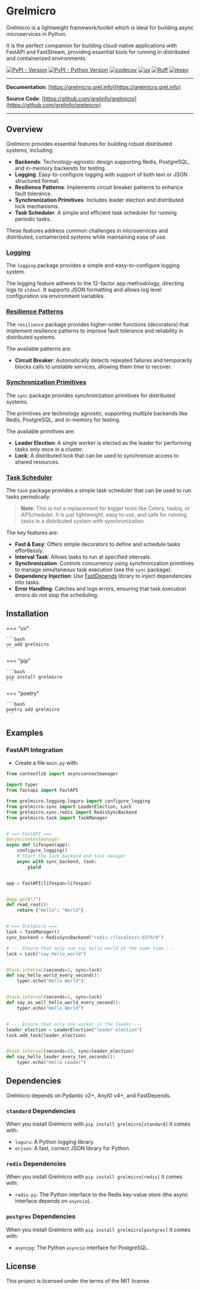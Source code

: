 # Grelmicro

Grelmicro is a lightweight framework/toolkit which is ideal for building async microservices in Python.

It is the perfect companion for building cloud-native applications with FastAPI and FastStream, providing essential tools for running in distributed and containerized environments.

[![PyPI - Version](https://img.shields.io/pypi/v/grelmicro)](https://pypi.org/project/grelmicro/)
[![PyPI - Python Version](https://img.shields.io/pypi/pyversions/grelmicro)](https://pypi.org/project/grelmicro/)
[![codecov](https://codecov.io/gh/grelinfo/grelmicro/graph/badge.svg?token=GDFY0AEFWR)](https://codecov.io/gh/grelinfo/grelmicro)
[![uv](https://img.shields.io/endpoint?url=https://raw.githubusercontent.com/astral-sh/uv/main/assets/badge/v0.json)](https://github.com/astral-sh/uv)
[![Ruff](https://img.shields.io/endpoint?url=https://raw.githubusercontent.com/astral-sh/ruff/main/assets/badge/v2.json)](https://github.com/astral-sh/ruff)
[![mypy](https://www.mypy-lang.org/static/mypy_badge.svg)](https://mypy-lang.org/)

______________________________________________________________________

**Documentation**: [https://grelmicro.grel.info](https://grelmicro.grel.info)

**Source Code**: [https://github.com/grelinfo/grelmicro](https://github.com/grelinfo/grelmicro)

______________________________________________________________________

## Overview

Grelmicro provides essential features for building robust distributed systems, including:

- **Backends**: Technology-agnostic design supporting Redis, PostgreSQL, and in-memory backends for testing.
- **Logging**: Easy-to-configure logging with support of both text or JSON structured format.
- **Resilience Patterns**: Implements circuit breaker patterns to enhance fault tolerance.
- **Synchronization Primitives**: Includes leader election and distributed lock mechanisms.
- **Task Scheduler**: A simple and efficient task scheduler for running periodic tasks.

These features address common challenges in microservices and distributed, containerized systems while maintaining ease of use.

### [Logging](logging.md)

The `logging` package provides a simple and easy-to-configure logging system.

The logging feature adheres to the 12-factor app methodology, directing logs to `stdout`. It supports JSON formatting and allows log level configuration via environment variables.

### [Resilience Patterns](resilience.md)

The `resilience` package provides higher-order functions (decorators) that implement resilience patterns to improve fault tolerance and reliability in distributed systems.

The available patterns are:

- **Circuit Breaker**: Automatically detects repeated failures and temporarily blocks calls to unstable services, allowing them time to recover.

### [Synchronization Primitives](sync.md)

The `sync` package provides synchronization primitives for distributed systems.

The primitives are technology agnostic, supporting multiple backends like Redis, PostgreSQL, and in-memory for testing.

The available primitives are:

- **Leader Election**: A single worker is elected as the leader for performing tasks only once in a cluster.
- **Lock**: A distributed lock that can be used to synchronize access to shared resources.

### [Task Scheduler](task.md)

The `task` package provides a simple task scheduler that can be used to run tasks periodically.

> **Note**: This is not a replacement for bigger tools like Celery, taskiq, or APScheduler. It is just lightweight, easy to use, and safe for running tasks in a distributed system with synchronization.

The key features are:

- **Fast & Easy**: Offers simple decorators to define and schedule tasks effortlessly.
- **Interval Task**: Allows tasks to run at specified intervals.
- **Synchronization**: Controls concurrency using synchronization primitives to manage simultaneous task execution (see the `sync` package).
- **Dependency Injection**: Use [FastDepends](https://lancetnik.github.io/FastDepends/) library to inject dependencies into tasks.
- **Error Handling**: Catches and logs errors, ensuring that task execution errors do not stop the scheduling.

## Installation

=== "uv"

    ```bash
    uv add grelmicro
    ```

=== "pip"

    ```bash
    pip install grelmicro
    ```
=== "poetry"

    ```bash
    poetry add grelmicro
    ```
## Examples

### FastAPI Integration

- Create a file `main.py` with:

```python
from contextlib import asynccontextmanager

import typer
from fastapi import FastAPI

from grelmicro.logging.loguru import configure_logging
from grelmicro.sync import LeaderElection, Lock
from grelmicro.sync.redis import RedisSyncBackend
from grelmicro.task import TaskManager


# === FastAPI ===
@asynccontextmanager
async def lifespan(app):
    configure_logging()
    # Start the lock backend and task manager
    async with sync_backend, task:
        yield


app = FastAPI(lifespan=lifespan)


@app.get("/")
def read_root():
    return {"Hello": "World"}


# === Grelmicro ===
task = TaskManager()
sync_backend = RedisSyncBackend("redis://localhost:6379/0")

# --- Ensure that only one say hello world at the same time ---
lock = Lock("say_hello_world")


@task.interval(seconds=1, sync=lock)
def say_hello_world_every_second():
    typer.echo("Hello World")


@task.interval(seconds=1, sync=lock)
def say_as_well_hello_world_every_second():
    typer.echo("Hello World")


# --- Ensure that only one worker is the leader ---
leader_election = LeaderElection("leader-election")
task.add_task(leader_election)


@task.interval(seconds=10, sync=leader_election)
def say_hello_leader_every_ten_seconds():
    typer.echo("Hello Leader")
```

## Dependencies

Grelmicro depends on Pydantic v2+, AnyIO v4+, and FastDepends.

### `standard` Dependencies

When you install Grelmicro with `pip install grelmicro[standard]` it comes with:

- `loguru`: A Python logging library.
- `orjson`: A fast, correct JSON library for Python.

### `redis` Dependencies

When you install Grelmicro with `pip install grelmicro[redis]` it comes with:

- `redis-py`: The Python interface to the Redis key-value store (the async interface depends on `asyncio`).

### `postgres` Dependencies

When you install Grelmicro with `pip install grelmicro[postgres]` it comes with:

- `asyncpg`: The Python `asyncio` interface for PostgreSQL.

## License

This project is licensed under the terms of the MIT license.
